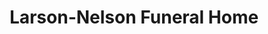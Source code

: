 ---
title: "Larson-Nelson Funeral Home"
url: /plano/larson-nelson-funeral-home/
shop: funeral directors
---